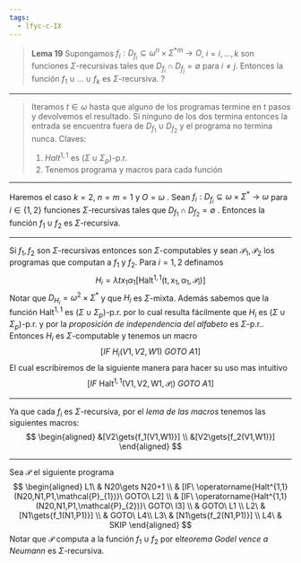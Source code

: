 ```yaml
---
tags:
  - lfyc-c-IX
---
```

> **Lema 19** Supongamos $f_i:D_{f_i}\subseteq{\omega^n\times\Sigma^{*m}}\to{O}$, $i=i,\dots,k$ son funciones $\Sigma\text{-recursivas}$ tales que $D_{f_i}\cap{D_{f_j}}=\emptyset$ para $i\neq{j}$. Entonces la función $f_1\cup\dots\cup{f_k}$ es $\Sigma\text{-recursiva}$.
?

---
> Iteramos $t\in\omega$ hasta que alguno de los programas termine en t pasos y devolvemos el resultado. Si ninguno de los dos termina entonces la entrada se encuentra fuera de $D_{f_1}\cup{D_{f_2}}$  y el programa no termina nunca.
 > Claves:
 > 1. ${Halt}^{1,1}$ es $(\Sigma\cup\Sigma_{p})$-p.r.
 > 2. Tenemos programa y macros para cada función 
 
 - - - 
Haremos el caso $k=2$, $n=m=1$ y $O=\omega$ . Sean $f_i:D_{f_i}\subseteq{\omega\times\Sigma^{\ast}}\to{\omega}$ para $i\in\{1,2\}$ funciones $\Sigma\text{-recursivas}$ tales que $D_{f_1}\cap{D_{f_2}}=\emptyset$ . Entonces la función $f_1\cup{f_2}$ es $\Sigma\text{-recursiva}$.
 - - -
Si $f_1,{f_2}$ son $\Sigma\text{-recursivas}$ entonces son $\Sigma\text{-computables}$ y sean $\mathcal{P}_1,\mathcal{P}_2$ los programas que computan a $f_1$ y ${f_2}$. Para $i=1,2$ definamos
$$
H_i=\lambda{tx_1\alpha_1}[\operatorname{Halt^{1,1}(t,x_1,\alpha_1,\mathcal{P}_{i})}]
$$
Notar que $D_{H_{i}}=\omega^{2}\times\Sigma^{\ast}$ y que $H_{i}$ es $\Sigma$-mixta. Además sabemos que la función $\operatorname{Halt^{1,1}}$ es $(\Sigma\cup\Sigma_{p})$-p.r. por lo cual resulta fácilmente que $H_{i}$ es $(\Sigma\cup\Sigma_{p})$-p.r. y por la *proposición de independencia del alfabeto* es $\Sigma$-p.r.. Entonces $H_{i}$ es $\Sigma$-computable y tenemos un macro
$$
[IF\ H_i(V1,V2,W1)\ GOTO\ A1]
$$
El cual escribiremos de la siguiente manera para hacer su uso mas intuitivo
$$
[IF\ \operatorname{Halt^{1,1}(V1,V2,W1,\mathcal{P}_{i})}\ GOTO\ A1]
$$
 - - - 
Ya que cada $f_i$ es $\Sigma$-recursiva, por el *lema de las macros* tenemos las siguientes macros:
$$
\begin{aligned}
&[V2\gets{f_1(V1,W1)}] \\
&[V2\gets{f_2(V1,W1)}]
\end{aligned}
$$
 - - -
Sea $\mathcal{P}$ el siguiente programa
$$
\begin{aligned}
L1\ & N20\gets N20+1 \\
	& [IF\ \operatorname{Halt^{1,1}(N20,N1,P1,\mathcal{P}_{1})}\ GOTO\ L2] \\
	& [IF\ \operatorname{Halt^{1,1}(N20,N1,P1,\mathcal{P}_{2})}\ GOTO\ l3] \\
	& GOTO\ L1 \\
L2\ & [N1\gets{f_1(N1,P1)}] \\
	& GOTO\ L4\\
L3\ & [N1\gets{f_2(N1,P1)}] \\
L4\ & SKIP 
\end{aligned}
$$
Notar que $\mathcal{P}$ computa a la función $f_1\cup{f_2}$ por el*teorema Godel vence a Neumann*  es $\Sigma$-recursiva.